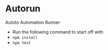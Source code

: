 # Autorun
Autoto Automation Runner
* Run the following command to start off with
* <code>npm install</code>
* <code>npm test</code>
